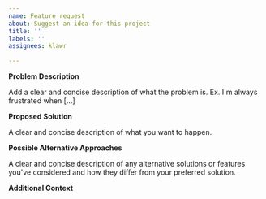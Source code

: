 ```yaml
---
name: Feature request
about: Suggest an idea for this project
title: ''
labels: ''
assignees: klawr

---
```


**Problem Description**
<!-- Is your feature request related to a problem? -->
Add a clear and concise description of what the problem is. Ex. I'm always frustrated when [...]

**Proposed Solution**
<!-- Describe the solution you'd like -->
A clear and concise description of what you want to happen.

**Possible Alternative Approaches**
<!-- Describe alternatives you've considered -->
A clear and concise description of any alternative solutions or features you've considered and how they differ from your preferred solution.

**Additional Context**
<!-- Add any other context or screenshots about the feature request here. -->
